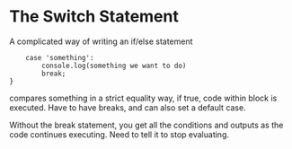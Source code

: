 # The Switch Statement

A complicated way of writing an if/else statement

```switch(something){
    case 'something':
        console.log(something we want to do)
        break;
}
```

compares something in a strict equality way, if true, code within block is executed.
Have to have breaks, and can also set a default case.

Without the break statement, you get all the conditions and outputs as the code continues executing. Need to tell it to stop evaluating.
